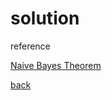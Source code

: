 # solution

<p align = "justify> Naive Bayes' Theorem is a classification technique based on Bayes' Theorem <b> under the assumption </b> that each explanatory variable is independent of each other. One reason why it's not used in algorithms is the mere fact that each predictor <i> has to be independent </i> of each other which is almost impossible to find in real world problems. </p>

<p align = justify> Another concern arises when encountering an unknown category in the test dataset's categorical variable because it didn't exist in the train dataset. The model is going to fail in making a prediction and assign zero probability instead. This phenomenon is known as <b> Zero Frequency </b>. In the real world, finding a new category that hadn't existed in the first place isn't an uncommon occurence. </p>

#### reference
<a href = "https://www.analyticsvidhya.com/blog/2017/09/naive-bayes-explained/#:~:text=Naive%20Bayes%20Model-,What%20is%20Naive%20Bayes%20algorithm%3F,presence%20of%20any%20other%20feature." target = "_blank"> Naive Bayes Theorem <a>

[back](./challenge.md)
